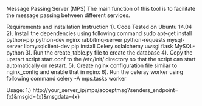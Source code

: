 Message Passing Server (MPS)
The main function of this tool is to facilitate the message passing between different services.

Requirements and installation Instruction
1). Code Tested on Ubuntu 14.04
2). Install the dependencies using following command
	sudo apt-get install python-pip python-dev nginx rabbitmq-server python-requests mysql-server libmysqlclient-dev
	pip install Celery sqlalchemy uwsgi flask MySQL-python
3). Run the create_table.py file to create the database
4). Copy the upstart script start.conf to the /etc/init/ directory so that the script can start automatically on 	 restart.
5). Create nginx configuration file similar to nginx_config and enable that in nginx
6). Run the celeray worker using following command
	celery -A mps.tasks worker

Usage:
1.) http://your_server_ip/mps/acceptmsg?senders_endpoint={x}&msgid={x}&msgdata={x}